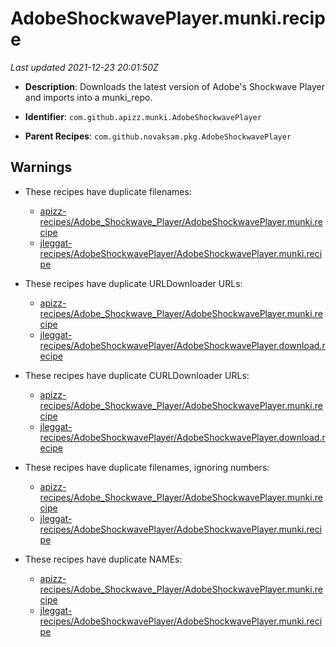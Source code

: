 # AdobeShockwavePlayer.munki.recipe

_Last updated 2021-12-23 20:01:50Z_

- **Description**: Downloads the latest version of Adobe's Shockwave Player and imports into a munki_repo.

- **Identifier**: `com.github.apizz.munki.AdobeShockwavePlayer`

- **Parent Recipes**: `com.github.novaksam.pkg.AdobeShockwavePlayer`


## Warnings

- These recipes have duplicate filenames:
    - [apizz-recipes/Adobe_Shockwave_Player/AdobeShockwavePlayer.munki.recipe](/autopkg-dupe-tracker/apizz-recipes/Adobe_Shockwave_Player/AdobeShockwavePlayer.munki.recipe)
    - [jleggat-recipes/AdobeShockwavePlayer/AdobeShockwavePlayer.munki.recipe](/autopkg-dupe-tracker/jleggat-recipes/AdobeShockwavePlayer/AdobeShockwavePlayer.munki.recipe)

- These recipes have duplicate URLDownloader URLs:
    - [apizz-recipes/Adobe_Shockwave_Player/AdobeShockwavePlayer.munki.recipe](/autopkg-dupe-tracker/apizz-recipes/Adobe_Shockwave_Player/AdobeShockwavePlayer.munki.recipe)
    - [jleggat-recipes/AdobeShockwavePlayer/AdobeShockwavePlayer.download.recipe](/autopkg-dupe-tracker/jleggat-recipes/AdobeShockwavePlayer/AdobeShockwavePlayer.download.recipe)

- These recipes have duplicate CURLDownloader URLs:
    - [apizz-recipes/Adobe_Shockwave_Player/AdobeShockwavePlayer.munki.recipe](/autopkg-dupe-tracker/apizz-recipes/Adobe_Shockwave_Player/AdobeShockwavePlayer.munki.recipe)
    - [jleggat-recipes/AdobeShockwavePlayer/AdobeShockwavePlayer.download.recipe](/autopkg-dupe-tracker/jleggat-recipes/AdobeShockwavePlayer/AdobeShockwavePlayer.download.recipe)

- These recipes have duplicate filenames, ignoring numbers:
    - [apizz-recipes/Adobe_Shockwave_Player/AdobeShockwavePlayer.munki.recipe](/autopkg-dupe-tracker/apizz-recipes/Adobe_Shockwave_Player/AdobeShockwavePlayer.munki.recipe)
    - [jleggat-recipes/AdobeShockwavePlayer/AdobeShockwavePlayer.munki.recipe](/autopkg-dupe-tracker/jleggat-recipes/AdobeShockwavePlayer/AdobeShockwavePlayer.munki.recipe)

- These recipes have duplicate NAMEs:
    - [apizz-recipes/Adobe_Shockwave_Player/AdobeShockwavePlayer.munki.recipe](/autopkg-dupe-tracker/apizz-recipes/Adobe_Shockwave_Player/AdobeShockwavePlayer.munki.recipe)
    - [jleggat-recipes/AdobeShockwavePlayer/AdobeShockwavePlayer.munki.recipe](/autopkg-dupe-tracker/jleggat-recipes/AdobeShockwavePlayer/AdobeShockwavePlayer.munki.recipe)